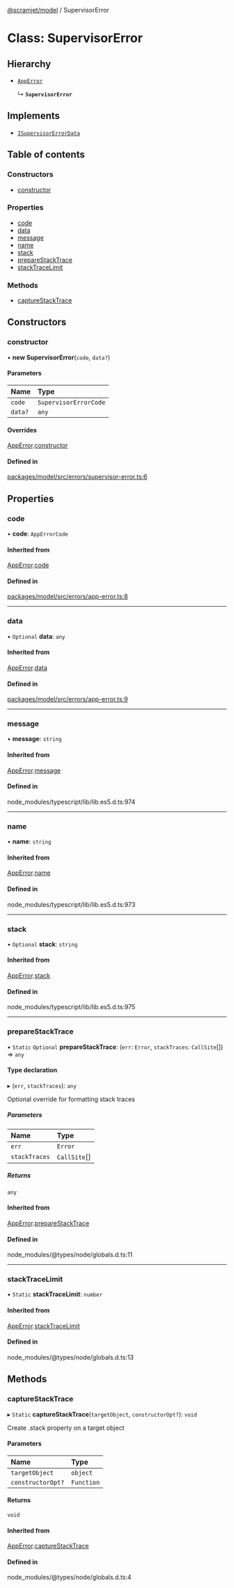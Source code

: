 [@scramjet/model](../README.md) / SupervisorError

# Class: SupervisorError

## Hierarchy

- [`AppError`](apperror.md)

  ↳ **`SupervisorError`**

## Implements

- [`ISupervisorErrorData`](../README.md#isupervisorerrordata)

## Table of contents

### Constructors

- [constructor](supervisorerror.md#constructor)

### Properties

- [code](supervisorerror.md#code)
- [data](supervisorerror.md#data)
- [message](supervisorerror.md#message)
- [name](supervisorerror.md#name)
- [stack](supervisorerror.md#stack)
- [prepareStackTrace](supervisorerror.md#preparestacktrace)
- [stackTraceLimit](supervisorerror.md#stacktracelimit)

### Methods

- [captureStackTrace](supervisorerror.md#capturestacktrace)

## Constructors

### constructor

• **new SupervisorError**(`code`, `data?`)

#### Parameters

| Name | Type |
| :------ | :------ |
| `code` | `SupervisorErrorCode` |
| `data?` | `any` |

#### Overrides

[AppError](apperror.md).[constructor](apperror.md#constructor)

#### Defined in

[packages/model/src/errors/supervisor-error.ts:6](https://github.com/scramjet-cloud-platform/scramjet-csi-dev/blob/d294535a/packages/model/src/errors/supervisor-error.ts#L6)

## Properties

### code

• **code**: `AppErrorCode`

#### Inherited from

[AppError](apperror.md).[code](apperror.md#code)

#### Defined in

[packages/model/src/errors/app-error.ts:8](https://github.com/scramjet-cloud-platform/scramjet-csi-dev/blob/d294535a/packages/model/src/errors/app-error.ts#L8)

___

### data

• `Optional` **data**: `any`

#### Inherited from

[AppError](apperror.md).[data](apperror.md#data)

#### Defined in

[packages/model/src/errors/app-error.ts:9](https://github.com/scramjet-cloud-platform/scramjet-csi-dev/blob/d294535a/packages/model/src/errors/app-error.ts#L9)

___

### message

• **message**: `string`

#### Inherited from

[AppError](apperror.md).[message](apperror.md#message)

#### Defined in

node_modules/typescript/lib/lib.es5.d.ts:974

___

### name

• **name**: `string`

#### Inherited from

[AppError](apperror.md).[name](apperror.md#name)

#### Defined in

node_modules/typescript/lib/lib.es5.d.ts:973

___

### stack

• `Optional` **stack**: `string`

#### Inherited from

[AppError](apperror.md).[stack](apperror.md#stack)

#### Defined in

node_modules/typescript/lib/lib.es5.d.ts:975

___

### prepareStackTrace

▪ `Static` `Optional` **prepareStackTrace**: (`err`: `Error`, `stackTraces`: `CallSite`[]) => `any`

#### Type declaration

▸ (`err`, `stackTraces`): `any`

Optional override for formatting stack traces

##### Parameters

| Name | Type |
| :------ | :------ |
| `err` | `Error` |
| `stackTraces` | `CallSite`[] |

##### Returns

`any`

#### Inherited from

[AppError](apperror.md).[prepareStackTrace](apperror.md#preparestacktrace)

#### Defined in

node_modules/@types/node/globals.d.ts:11

___

### stackTraceLimit

▪ `Static` **stackTraceLimit**: `number`

#### Inherited from

[AppError](apperror.md).[stackTraceLimit](apperror.md#stacktracelimit)

#### Defined in

node_modules/@types/node/globals.d.ts:13

## Methods

### captureStackTrace

▸ `Static` **captureStackTrace**(`targetObject`, `constructorOpt?`): `void`

Create .stack property on a target object

#### Parameters

| Name | Type |
| :------ | :------ |
| `targetObject` | `object` |
| `constructorOpt?` | `Function` |

#### Returns

`void`

#### Inherited from

[AppError](apperror.md).[captureStackTrace](apperror.md#capturestacktrace)

#### Defined in

node_modules/@types/node/globals.d.ts:4
